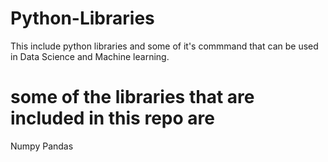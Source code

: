 # Python-Libraries
This include python libraries and some of it's commmand that can be used in Data Science and Machine learning.
# some of the libraries that are included in this repo are
Numpy
Pandas

